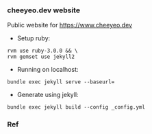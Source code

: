 ### cheeyeo.dev website

Public website for https://www.cheeyeo.dev

* Setup ruby:
```
rvm use ruby-3.0.0 && \
rvm gemset use jekyll2
```

* Running on localhost:
```
bundle exec jekyll serve --baseurl=
```

* Generate using jekyll:
```
bundle exec jekyll build --config _config.yml
```

### Ref

[How to use / generate Jekyll plugins]: https://learn.cloudcannon.com/jekyll/using-jekyll-plugins/
